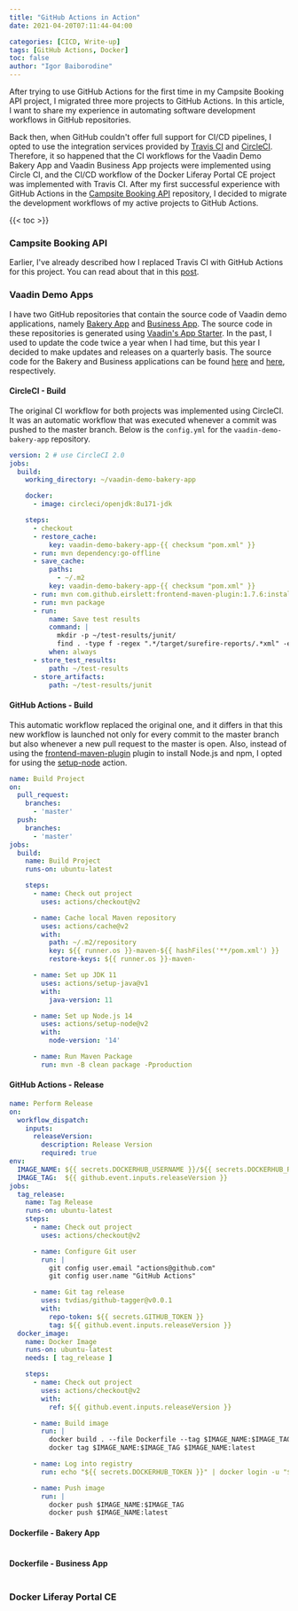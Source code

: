 ```yaml
---
title: "GitHub Actions in Action"
date: 2021-04-20T07:11:44-04:00

categories: [CICD, Write-up]
tags: [GitHub Actions, Docker]
toc: false
author: "Igor Baiborodine"
---
```


After trying to use GitHub Actions for the first time in my Campsite Booking API project, I migrated three more projects to GitHub Actions. In this article, I want to share my experience in automating software development workflows in GitHub repositories.

<!--more-->

Back then, when GitHub couldn't offer full support for CI/CD pipelines, I opted to use the integration services provided by [Travis CI](https://www.travis-ci.com/) and [CircleCI](https://circleci.com/). Therefore, it so happened that the CI workflows for the Vaadin Demo Bakery App and Vaadin Business App projects were implemented using Circle CI, and the CI/CD workflow of the Docker Liferay Portal CE project was implemented with Travis CI. After my first successful experience with GitHub Actions in the  [Campsite Booking API](https://github.com/igor-baiborodine/campsite-booking) repository, I decided to migrate the development workflows of my active projects to GitHub Actions.

{{< toc >}}

### Campsite Booking API
Earlier, I've already described how I replaced Travis CI with GitHub Actions for this project. You can read about that in this [post](/article/campsite-booking-api-revisited/#cicd-workflows).

### Vaadin Demo Apps
I have two GitHub repositories that contain the source code of Vaadin demo applications, namely [Bakery App](https://vaadin.com/docs/v14/guide/starters/bakeryflow/overview) and [Business App](https://vaadin.com/docs/v14/guide/starters/business-app/overview). The source code in these repositories is generated using [Vaadin's App Starter](https://vaadin.com/start). In the past, I used to update the code twice a year when I had time, but this year I decided to make updates and releases on a quarterly basis. The source code for the Bakery and Business applications can be found [here](https://github.com/igor-baiborodine/vaadin-demo-bakery-app) and [here](https://github.com/igor-baiborodine/vaadin-demo-business-app), respectively.

#### CircleCI - Build
The original CI workflow for both projects was implemented using CircleCI. It was an automatic workflow that was executed whenever a commit was pushed to the master branch. Below is the `config.yml` for the `vaadin-demo-bakery-app` repository.

```yaml
version: 2 # use CircleCI 2.0
jobs: 
  build: 
    working_directory: ~/vaadin-demo-bakery-app

    docker: 
      - image: circleci/openjdk:8u171-jdk

    steps: 
      - checkout 
      - restore_cache: 
          key: vaadin-demo-bakery-app-{{ checksum "pom.xml" }}
      - run: mvn dependency:go-offline
      - save_cache:
          paths:
            - ~/.m2
          key: vaadin-demo-bakery-app-{{ checksum "pom.xml" }}
      - run: mvn com.github.eirslett:frontend-maven-plugin:1.7.6:install-node-and-npm -DnodeVersion="v10.16.0"
      - run: mvn package
      - run:
          name: Save test results
          command: |
            mkdir -p ~/test-results/junit/
            find . -type f -regex ".*/target/surefire-reports/.*xml" -exec cp {} ~/test-results/junit/ \;
          when: always
      - store_test_results:
          path: ~/test-results
      - store_artifacts:
          path: ~/test-results/junit 
```

#### GitHub Actions - Build
This automatic workflow replaced the original one, and it differs in that this new workflow is launched not only for every commit to the master branch but also whenever a new pull request to the master is open. Also, instead of using the [frontend-maven-plugin](https://github.com/eirslett/frontend-maven-plugin) plugin to install Node.js and npm, I opted for using the [setup-node]( https://github.com/actions/setup-node) action.

```yaml
name: Build Project
on:
  pull_request:
    branches:
      - 'master'
  push:
    branches:
      - 'master'
jobs:
  build:
    name: Build Project
    runs-on: ubuntu-latest

    steps:
      - name: Check out project
        uses: actions/checkout@v2

      - name: Cache local Maven repository
        uses: actions/cache@v2
        with:
          path: ~/.m2/repository
          key: ${{ runner.os }}-maven-${{ hashFiles('**/pom.xml') }}
          restore-keys: ${{ runner.os }}-maven-

      - name: Set up JDK 11
        uses: actions/setup-java@v1
        with:
          java-version: 11

      - name: Set up Node.js 14
        uses: actions/setup-node@v2
        with:
          node-version: '14'

      - name: Run Maven Package
        run: mvn -B clean package -Pproduction
```

#### GitHub Actions - Release
```yaml
name: Perform Release
on:
  workflow_dispatch:
    inputs:
      releaseVersion:
        description: Release Version
        required: true
env:
  IMAGE_NAME: ${{ secrets.DOCKERHUB_USERNAME }}/${{ secrets.DOCKERHUB_REPO }}
  IMAGE_TAG:  ${{ github.event.inputs.releaseVersion }}
jobs:
  tag_release:
    name: Tag Release
    runs-on: ubuntu-latest
    steps:
      - name: Check out project
        uses: actions/checkout@v2

      - name: Configure Git user
        run: |
          git config user.email "actions@github.com"
          git config user.name "GitHub Actions"

      - name: Git tag release
        uses: tvdias/github-tagger@v0.0.1
        with:
          repo-token: ${{ secrets.GITHUB_TOKEN }}
          tag: ${{ github.event.inputs.releaseVersion }}
  docker_image:
    name: Docker Image
    runs-on: ubuntu-latest
    needs: [ tag_release ]

    steps:
      - name: Check out project
        uses: actions/checkout@v2
        with:
          ref: ${{ github.event.inputs.releaseVersion }}

      - name: Build image
        run: |
          docker build . --file Dockerfile --tag $IMAGE_NAME:$IMAGE_TAG
          docker tag $IMAGE_NAME:$IMAGE_TAG $IMAGE_NAME:latest

      - name: Log into registry
        run: echo "${{ secrets.DOCKERHUB_TOKEN }}" | docker login -u "${{ secrets.DOCKERHUB_USERNAME }}" --password-stdin

      - name: Push image
        run: |
          docker push $IMAGE_NAME:$IMAGE_TAG
          docker push $IMAGE_NAME:latest
```

#### Dockerfile - Bakery App
```dockerfile

```
#### Dockerfile - Business App
```dockerfile

```

### Docker Liferay Portal CE
